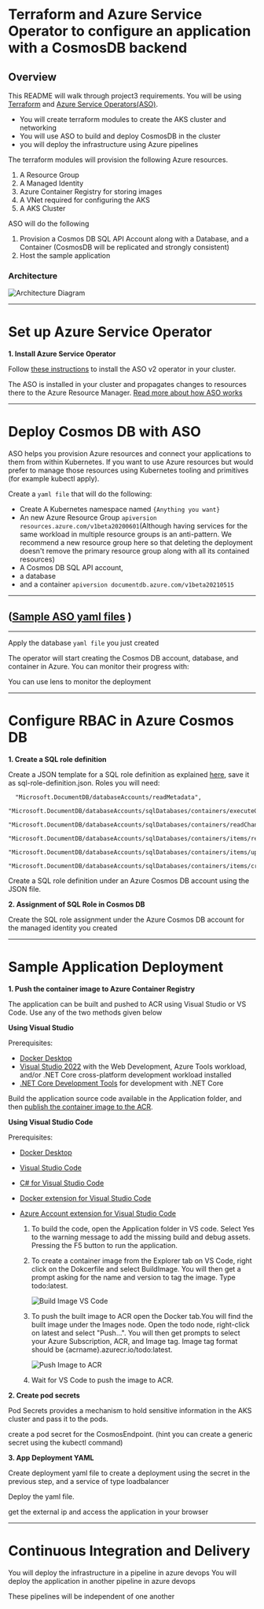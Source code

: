 # Terraform and Azure Service Operator to configure an application with a CosmosDB backend
## Overview

This README will walk through project3 requirements.  You will be using [Terraform](https://www.terraform.io/) and [Azure Service Operators(ASO)](https://devblogs.microsoft.com/cse/2021/11/11/azure-service-operators-a-kubernetes-native-way-of-deploying-azure-resources/).
* You will create terraform modules to create the AKS cluster and networking
* You will use ASO to build and deploy CosmosDB in the cluster
* you will deploy the infrastructure using Azure pipelines

The terraform modules will provision the following Azure resources.
1. A Resource Group
2. A Managed Identity
3. Azure Container Registry for storing images
4. A VNet required for configuring the AKS
5. A AKS Cluster

ASO will do the  following
1. Provision a Cosmos DB SQL API Account along with a Database, and a Container (CosmosDB will be replicated and strongly consistent)
2. Host the sample application

### Architecture

![Architecture Diagram](assets/images/cosmos-todo-aks-architecture.png)

---
# Set up Azure Service Operator

**1. Install Azure Service Operator**

Follow [these instructions](https://github.com/Azure/azure-service-operator/tree/master/v2#installation) to install the ASO v2 operator in your cluster.

The ASO is installed in your cluster and propagates changes to resources there to the Azure Resource Manager.
[Read more about how ASO works](https://github.com/azure/azure-service-operator#what-is-it)

---
# Deploy Cosmos DB with ASO

ASO helps you provision Azure resources and connect your applications to them from within Kubernetes. If you want to use Azure resources but would prefer to manage those resources using Kubernetes tooling and primitives (for example kubectl apply).

Create a `yaml file` that will do the following:

* Create A Kubernetes namespace named `{Anything you want}`
* An new Azure Resource Group `apiversion resources.azure.com/v1beta20200601`(Although having services for the same workload in multiple resource groups is an anti-pattern. We recommend a new resource group here so that deleting the deployment doesn't remove the primary resource group along with all its contained resources)
* A Cosmos DB SQL API account, 
* a database
* and a container `apiversion documentdb.azure.com/v1beta20210515`
---
## ([Sample ASO yaml files](https://github.com/Azure/azure-service-operator/tree/main/v2/config/samples) )
---



Apply the database `yaml file` you just created

The operator will start creating the Cosmos DB account, database, and container in Azure. You can monitor their progress with:

You can use lens to monitor the deployment

---
# Configure RBAC in Azure Cosmos DB

**1. Create a SQL role definition**

Create a JSON template for a SQL role definition as explained [here](https://docs.microsoft.com/cli/azure/cosmosdb/sql/role/definition?view=azure-cli-latest#az-cosmosdb-sql-role-definition-create), save it as sql-role-definition.json. 
Roles you will need:
```azurecli  
  "Microsoft.DocumentDB/databaseAccounts/readMetadata",
  "Microsoft.DocumentDB/databaseAccounts/sqlDatabases/containers/executeQuery",
  "Microsoft.DocumentDB/databaseAccounts/sqlDatabases/containers/readChangeFeed",
  "Microsoft.DocumentDB/databaseAccounts/sqlDatabases/containers/items/read",
  "Microsoft.DocumentDB/databaseAccounts/sqlDatabases/containers/items/upsert",
  "Microsoft.DocumentDB/databaseAccounts/sqlDatabases/containers/items/create"
```
Create a SQL role definition under an Azure Cosmos DB account using the JSON file. 

**2. Assignment of SQL Role in Cosmos DB**

Create the SQL role assignment under the Azure Cosmos DB account for the managed identity you created

---
# Sample Application Deployment

**1. Push the container image to Azure Container Registry**

The application can be built and pushed to ACR using Visual Studio or VS Code. Use any of the two methods given below

**Using Visual Studio**

Prerequisites: 
* [Docker Desktop](https://docs.docker.com/desktop/)
* [Visual Studio 2022](https://visualstudio.microsoft.com/downloads) with the Web Development, Azure Tools workload, and/or .NET Core cross-platform development workload installed
* [.NET Core Development Tools](https://dotnet.microsoft.com/download/dotnet-core/) for development with .NET Core

Build the application source code available in the Application folder, and then [publish the container image to the ACR](https://docs.microsoft.com/visualstudio/containers/hosting-web-apps-in-docker?view=vs-2022).

**Using Visual Studio Code**

Prerequisites:
* [Docker Desktop](https://docs.docker.com/desktop/)
* [Visual Studio Code](https://code.visualstudio.com/)
* [C# for Visual Studio Code](https://marketplace.visualstudio.com/items?itemName=ms-dotnettools.csharp)
* [Docker extension for Visual Studio Code](https://code.visualstudio.com/docs/containers/overview)
* [Azure Account extension for Visual Studio Code](https://marketplace.visualstudio.com/items?itemName=ms-vscode.azure-account)

    1. To build the code, open the Application folder in VS code. Select Yes to the warning message to add the missing build and debug assets. Pressing the F5 button to run the application.

    2. To create a container image from the Explorer tab on VS Code, right click on the Dokcerfile and select BuildImage. You will then get a prompt asking for the name and version to tag the image. Type todo:latest.

        ![Build Image VS Code](assets/images/build_image.png)

    3. To push the built image to ACR open the Docker tab.You will find the built image under the Images node. Open the todo node, right-click on latest and select "Push...". You will then get prompts to select your Azure Subscription, ACR, and Image tag. Image tag format should be {acrname}.azurecr.io/todo:latest.

        ![Push Image to ACR](assets/images/image_push.png)

    4. Wait for VS Code  to push the  image to ACR.

**2. Create pod secrets**

Pod Secrets provides a mechanism to hold sensitive information in the AKS cluster and pass it to the pods. 

create a pod secret for the CosmosEndpoint. (hint you can create a generic secret using the kubectl command)



**3. App Deployment YAML**

Create deployment yaml file to create a deployment using the secret in the previous step, and a service of type loadbalancer

Deploy the yaml file. 

get the external ip and access the application in your browser

---
# Continuous Integration and Delivery

You will deploy the infrastructure in a pipeline in azure devops
You will deploy the application in another pipeline in azure devops

These pipelines will be independent of one another

